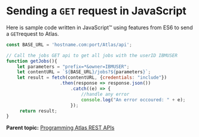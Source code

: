 # Sending a `GET` request in JavaScript

Here is sample code written in JavaScript™ using features from ES6 to send a `GET`request to Atlas.

```js
const BASE_URL = 'hostname.com:port/Atlas/api';

// Call the jobs GET api to get all jobs with the userID IBMUSER
function getJobs(){
    let parameters = "prefix=*&owner=IBMUSER";     
    let contentURL = `${BASE_URL}/jobs?${parameters}`;     
    let result = fetch(contentURL, {credentials: "include"})                     
                    .then(response => response.json())                         
                        .catch((e) => {                             
                            //handle any error                             
                            console.log("An error occoured: " + e);                                             
                        });     
     return result; 
}
```

**Parent topic:** [Programming Atlas REST APIs](../topics/programrestapi.md)


